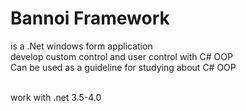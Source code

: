 # Bannoi Framework 

is a .Net windows form application <br/>
develop custom control and user control with C# OOP<br/>
Can be used as a guideline for studying about C# OOP<br/><br/>

work with .net 3.5-4.0 
